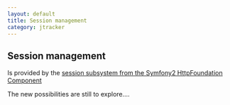 ```yaml
---
layout: default
title: Session management
category: jtracker
---
```


## Session management
Is provided by the [session subsystem from the Symfony2 HttpFoundation Component](http://symfony.com/doc/master/components/http_foundation/sessions.html)

The new possibilities are still to explore....

